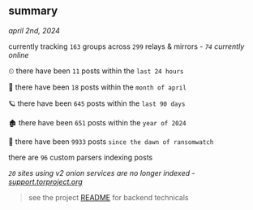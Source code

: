 
## summary
_april 2nd, 2024_

currently tracking `163` groups across `299` relays & mirrors - _`74` currently online_

⏲ there have been `11` posts within the `last 24 hours`

🦈 there have been `18` posts within the `month of april`

🪐 there have been `645` posts within the `last 90 days`

🏚 there have been `651` posts within the `year of 2024`

🦕 there have been `9933` posts `since the dawn of ransomwatch`

there are `96` custom parsers indexing posts

_`20` sites using v2 onion services are no longer indexed - [support.torproject.org](https://support.torproject.org/onionservices/v2-deprecation/)_

> see the project [README](https://github.com/joshhighet/ransomwatch#ransomwatch--) for backend technicals
